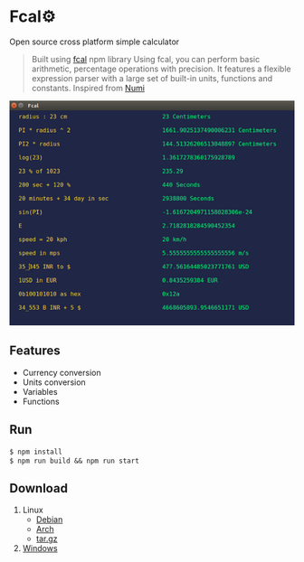 # Fcal⚙️

Open source cross platform simple calculator

> Built using [fcal](https://github.com/5anthosh/fcal) npm library
> Using fcal, you can perform basic arithmetic, percentage operations with precision.
> It features a flexible expression parser with a large set of built-in units, functions and constants.
> Inspired from [Numi](https://numi.app)

![Fcal gui](https://raw.githubusercontent.com/5anthosh/fcal/assets/fcal-gui.png)

## Features

- Currency conversion
- Units conversion
- Variables
- Functions

## Run

```
$ npm install
$ npm run build && npm run start
```

## Download

1. Linux
    - [Debian](https://github.com/5anthosh/fcal-gui/releases/download/v0.0.1/fcal_0.0.1_amd64.deb)
    - [Arch](https://github.com/5anthosh/fcal-gui/releases/download/v0.0.1/fcal-0.0.1.pacman)
    - [tar.gz](https://github.com/5anthosh/fcal-gui/releases/download/v0.0.1/fcal-0.0.1.tar.gz)
2. [Windows](https://github.com/5anthosh/fcal-gui/releases/download/v0.0.1/Fcal.Setup.0.0.1.exe)
